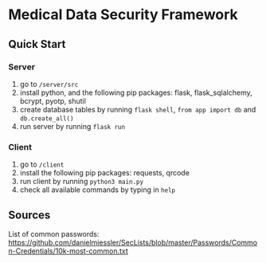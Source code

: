 # Medical Data Security Framework

## Quick Start

### Server
1. go to `/server/src`
2. install python, and the following pip packages: flask, flask_sqlalchemy, bcrypt, pyotp, shutil
3. create database tables by running `flask shell`, `from app import db` and `db.create_all()`
4. run server by running `flask run`

### Client
1. go to `/client`
2. install the following pip packages: requests, qrcode
3. run client by running `python3 main.py`
4. check all available commands by typing in `help`

## Sources
List of common passwords: https://github.com/danielmiessler/SecLists/blob/master/Passwords/Common-Credentials/10k-most-common.txt
